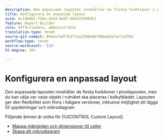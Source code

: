 ```yaml
---
description: Den anpassade layouten innehåller de flesta funktioner i pivotlayouten, men du kan välja var varje objekt i rutnätet ska placeras i kalkylbladet. Layouten ger den flexibilitet som finns i tidigare versioner, inklusive möjlighet att lägga till uppdelningar och mikrodiagram.
title: Konfigurera en anpassad layout
uuid: 4c1404b1-f20e-4343-be97-0b4c03500d52
feature: Report Builder
role: Affärsledare, administratör
translation-type: tm+mt
source-git-commit: 894ee7a8f761f7aa2590e06708be82e7ecfa3f6d
workflow-type: tm+mt
source-wordcount: '113'
ht-degree: 16%

---
```



# Konfigurera en anpassad layout

Den anpassade layouten innehåller de flesta funktioner i pivotlayouten, men du kan välja var varje objekt i rutnätet ska placeras i kalkylbladet. Layouten ger den flexibilitet som finns i tidigare versioner, inklusive möjlighet att lägga till uppdelningar och mikrodiagram.

Följande ämnen är unika för [!UICONTROL Custom Layout]:

* [Mappa mätvärden och dimensioner till celler](/help/analyze/report-builder/layout/map-metrics-and-dimensions-to-cells.md)
* [Skapa ett mikrodiagram](/help/analyze/report-builder/layout/t-create-a-microchart.md)
